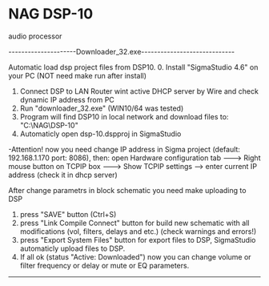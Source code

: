 # NAG DSP-10
audio processor

---------------------Downloader_32.exe-----------------------------

Automatic load dsp project files from DSP10.
0. Install "SigmaStudio 4.6" on your PC (NOT need make run after install)
1. Connect DSP to LAN Router wint active DHCP server by Wire and check dynamic IP address from PC
2. Run "downloader_32.exe" (WIN10/64 was tested)
3. Program will find DSP10 in local network and download files to:  "C:\NAG\DSP-10"
4. Automaticly open dsp-10.dspproj in SigmaStudio 

-Attention! now you need change IP address in Sigma project (default: 192.168.1.170 port: 8086), then:
open Hardware configuration tab ---> Right mouse button on TCPIP box ---> Show TCPIP settings --> enter current IP address (check it in dhcp server)

After change parametrs in block schematic you need make uploading to DSP
1.  press "SAVE" button (Ctrl+S)
2.  press "Link Compile Connect" button for build new schematic with all modifications (vol, filters, delays and etc.) (check warnings and errors!)
3.  press "Export System Files" button for export files to DSP, SigmaStudio automaticly upload files to DSP.
4.  If all ok (status "Active: Downloaded") now you can change volume or filter frequency or delay or mute or EQ parameters.
---------------------------------------------------------------------
